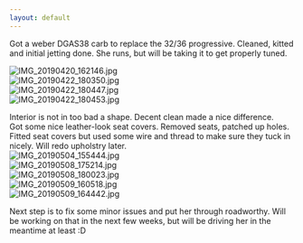 ```yaml
---
layout: default
---
```


Got a weber DGAS38 carb to replace the 32/36 progressive. Cleaned, kitted and initial jetting done. She runs, but will be taking it to get properly tuned.

![IMG_20190420_162146.jpg](./pics/postbuild/IMG_20190420_162146.jpg)  
![IMG_20190422_180350.jpg](./pics/postbuild/IMG_20190422_180350.jpg)  
![IMG_20190422_180447.jpg](./pics/postbuild/IMG_20190422_180447.jpg)  
![IMG_20190422_180453.jpg](./pics/postbuild/IMG_20190422_180453.jpg)  

Interior is not in too bad a shape. Decent clean made a nice difference.   
Got some nice leather-look seat covers. Removed seats, patched up holes.  
Fitted seat covers but used some wire and thread to make sure they tuck in nicely.  Will redo upholstry later.  
![IMG_20190504_155444.jpg](./pics/postbuild/IMG_20190504_155444.jpg)  
![IMG_20190508_175214.jpg](./pics/postbuild/IMG_20190508_175214.jpg)  
![IMG_20190508_180023.jpg](./pics/postbuild/IMG_20190508_180023.jpg)  
![IMG_20190509_160518.jpg](./pics/postbuild/IMG_20190509_160518.jpg)  
![IMG_20190509_164442.jpg](./pics/postbuild/IMG_20190509_164442.jpg)  

Next step is to fix some minor issues and put her through roadworthy.  Will be working on that in the next few weeks, but will be driving her in the meantime at least :D  

